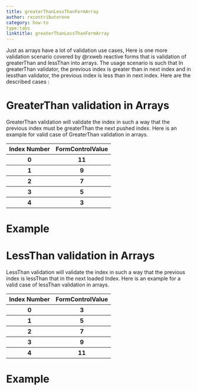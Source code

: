 ```yaml
---
title: greaterThanLessThanFormArray
author: rxcontributorone
category: how-to
type:tabs
linktitle: greaterThanLessThanFormArray
---
```


Just as arrays have a lot of validation use cases, Here is one more validation scenario covered by @rxweb reactive forms that is validation of greaterThan and lessThan into arrays. The usage scenario is such that In greaterThan validator, the previous index is greater than in next index and in lessthan validator, the previous index is less than in next index. Here are the described cases :

# GreaterThan validation in Arrays
GreaterThan validation will validate the index in such a way that the previous index must be greaterThan the next pushed index. Here is an example for valid case of GreaterThan validation in arrays. 

<table class="table table-bordered table-striped showHideElement">
<tr><th>Index Number</th><th>FormControlValue</th></tr>
<tr><th>0</th><th>11</th></tr>
<tr><th>1</th><th>9</th></tr>
<tr><th>2</th><th>7</th></tr>
<tr><th>3</th><th>5</th></tr>
<tr><th>4</th><th>3</th></tr>
</table>

# Example

<div component="app-example-runner" ref-component="app-greaterThanLessThanFormArray-complete" title="greaterThan validation {{validatorType}}" key="complete"></div>

# LessThan validation in Arrays
LessThan validation will validate the index in such a way that the previous index is lessThan that in the next loaded Index. Here is an example for a valid case of lessThan validation in arrays.

<table class="table table-bordered table-striped showHideElement">
<tr><th>Index Number</th><th>FormControlValue</th></tr>
<tr><th>0</th><th>3</th></tr>
<tr><th>1</th><th>5</th></tr>
<tr><th>2</th><th>7</th></tr>
<tr><th>3</th><th>9</th></tr>
<tr><th>4</th><th>11</th></tr>
</table>

# Example

<div component="app-example-runner" ref-component="app-greaterThanLessThanFormArray-add" title="lessThan validation {{validatorType}}" key="add"></div>
